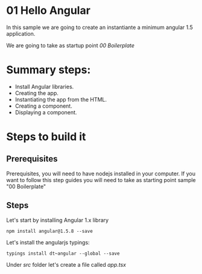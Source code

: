 # 01 Hello Angular

In this sample we are going to create an instantiante a minimum angular 1.5 application.

We are going to take as startup point _00 Boilerplate_

# Summary steps:

- Install Angular libraries.
- Creating the app.
- Instantiating the app from the HTML.
- Creating a component.
- Displaying a component.

# Steps to build it

## Prerequisites

Prerequisites, you will need to have nodejs installed in your computer. If you want to follow this step guides you will need to take as starting point sample "00 Boilerplate"

## Steps


Let's start by installing Angular 1.x library

```
npm install angular@1.5.8 --save
```

Let's install the angularjs typings:

```
typings install dt~angular --global --save
```

Under _src_ folder let's create a file called _app.tsx_
